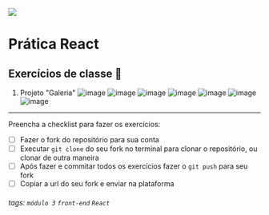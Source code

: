 ![](https://i.imgur.com/xG74tOh.png)

# Prática React

## Exercícios de classe 🏫
1. Projeto "Galeria"
![image](https://user-images.githubusercontent.com/62851616/148562731-777db16a-c432-4adb-a165-55e5495fbbdd.png)
![image](https://user-images.githubusercontent.com/62851616/148562840-f31d963b-9c99-4687-9808-12b6cf01c06f.png)
![image](https://user-images.githubusercontent.com/62851616/148562861-06b6f1cc-5412-46bc-b5da-7e1f0614b9a7.png)
![image](https://user-images.githubusercontent.com/62851616/148562908-fc2f6062-f9ce-4af1-98e4-dcf02b7c1282.png)
![image](https://user-images.githubusercontent.com/62851616/148562943-5a0ac4b4-48a0-41ac-a000-7288c61bbd01.png)
![image](https://user-images.githubusercontent.com/62851616/148562996-ad2c9fc3-7764-429e-a62a-b321904a8354.png)
![image](https://user-images.githubusercontent.com/62851616/148563032-72d7b3fc-d11c-40a6-8bd8-633a31518de9.png)
---

Preencha a checklist para fazer os exercícios:

-   [ ] Fazer o fork do repositório para sua conta
-   [ ] Executar `git clone` do seu fork no terminal para clonar o repositório, ou clonar de outra maneira
-   [ ] Após fazer e commitar todos os exercícios fazer o `git push` para seu fork
-   [ ] Copiar a url do seu fork e enviar na plataforma

###### tags: `módulo 3` `front-end` `React`

